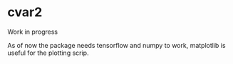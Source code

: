 # cvar2
Work in progress

As of now the package needs tensorflow and numpy to work, matplotlib is useful for the plotting scrip.
